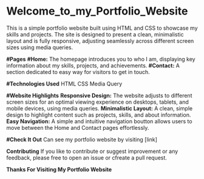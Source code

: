 # Welcome_to_my_Portfolio_Website
This is a simple portfolio website built using HTML and CSS to showcase my skills and projects. The site is designed to present a clean, minimalistic layout and is fully responsive, adjusting seamlessly across different screen sizes using media queries.

**#Pages**
  **#Home:** The homepage introduces you to who I am, displaying key information about my skills, projects, and achievements.
  **#Contact:** A section dedicated to easy way for visitors to get in touch.

**#Technologies Used**
HTML
CSS
Media Query

**#Website Highlights**
  **Responsive Design:** The website adjusts to different screen sizes for an optimal viewing experience on desktops, tablets, and mobile devices, using media queries.
  **Minimalistic Layout:** A clean, simple design to highlight content such as projects, skills, and about information.
  **Easy Navigation:** A simple and intuitive navigation boutton allows users to move between the Home and Contact pages effortlessly.

**#Check It Out**
Can see my portfolio website by visiting [link]

**Contributing**
If you like to contribute or suggest improvement or any feedback, please free to open an issue or cfreate a pull request.

**Thanks For Visiting My Portfolio Website**
